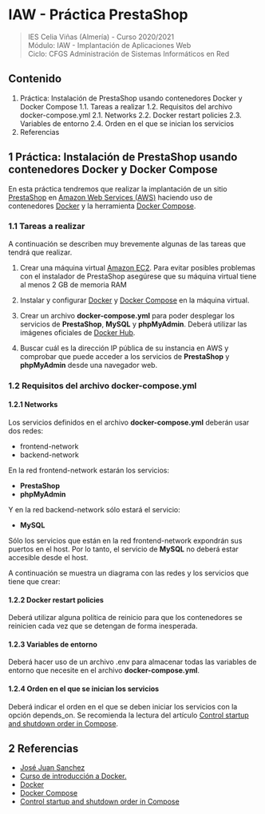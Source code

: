 # IAW - Práctica PrestaShop
>IES Celia Viñas (Almería) - Curso 2020/2021   
>Módulo: IAW - Implantación de Aplicaciones Web   
>Ciclo: CFGS Administración de Sistemas Informáticos en Red 

## Contenido
1. Práctica: Instalación de PrestaShop usando contenedores Docker y Docker Compose
	1.1. Tareas a realizar
	1.2. Requisitos del archivo docker-compose.yml
	2.1. Networks
	2.2. Docker restart policies
	2.3. Variables de entorno
	2.4. Orden en el que se inician los servicios
2. Referencias


## 1 Práctica: Instalación de PrestaShop usando contenedores Docker y Docker Compose

En esta práctica tendremos que realizar la implantación de un sitio [PrestaShop](https://www.prestashop.com/es) en [Amazon Web Services (AWS)](https://aws.amazon.com/es/) haciendo uso de contenedores [Docker](https://www.docker.com/) y la herramienta [Docker Compose](https://docs.docker.com/compose/).

### 1.1 Tareas a realizar

A continuación se describen muy brevemente algunas de las tareas que tendrá que realizar.

1. Crear una máquina virtual [Amazon EC2](https://aws.amazon.com/es/). Para evitar posibles problemas con el instalador de PrestaShop asegúrese que su máquina virtual tiene al menos 2 GB de memoria RAM

3. Instalar y configurar [Docker](https://www.docker.com/) y [Docker Compose](https://docs.docker.com/compose/) en la máquina virtual.

5. Crear un archivo **docker-compose.yml** para poder desplegar los servicios de **PrestaShop**, **MySQL** y **phpMyAdmin**. Deberá utilizar las imágenes oficiales de [Docker Hub](https://hub.docker.com/).

7. Buscar cuál es la dirección IP pública de su instancia en AWS y comprobar que puede acceder a los servicios de **PrestaShop** y **phpMyAdmin** desde una navegador web.

### 1.2 Requisitos del archivo docker-compose.yml
#### 1.2.1 Networks
Los servicios definidos en el archivo **docker-compose.yml** deberán usar dos redes:

- frontend-network
- backend-network

En la red frontend-network estarán los servicios:

- **PrestaShop**
- **phpMyAdmin**

Y en la red backend-network sólo estará el servicio:

- **MySQL**

Sólo los servicios que están en la red frontend-network expondrán sus puertos en el host. Por lo tanto, el servicio de **MySQL** no deberá estar accesible desde el host.

A continuación se muestra un diagrama con las redes y los servicios que tiene que crear:


#### 1.2.2 Docker restart policies
Deberá utilizar alguna política de reinicio para que los contenedores se reinicien cada vez que se detengan de forma inesperada.

#### 1.2.3 Variables de entorno
Deberá hacer uso de un archivo .env para almacenar todas las variables de entorno que necesite en el archivo **docker-compose.yml**.

#### 1.2.4 Orden en el que se inician los servicios

Deberá indicar el orden en el que se deben iniciar los servicios con la opción depends_on. Se recomienda la lectura del artículo [Control startup and shutdown order in Compose](https://docs.docker.com/compose/startup-order/).

## 2 Referencias
- [José Juan Sanchez](https://josejuansanchez.org/iaw/practica-prestashop/index.html)
- [Curso de introducción a Docker.](https://josejuansanchez.org/curso-docker/)
- [Docker](https://www.docker.com/)
- [Docker Compose](https://docs.docker.com/compose/)
- [Control startup and shutdown order in Compose](https://docs.docker.com/compose/startup-order/)